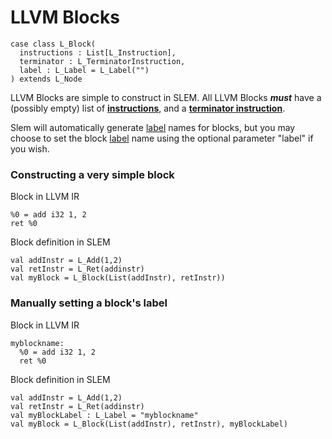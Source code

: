 # LLVM Blocks #

```
case class L_Block(
  instructions : List[L_Instruction], 
  terminator : L_TerminatorInstruction, 
  label : L_Label = L_Label("")
) extends L_Node
```

LLVM Blocks are simple to construct in SLEM. All LLVM Blocks _**must**_ have a (possibly empty) list of **[instructions](L_Instruction.md)**, and a **[terminator instruction](L_TerminatorInstruction.md)**.

Slem will automatically generate [label](L_Label.md) names for blocks, but you may choose to set the block [label](L_Label.md) name using the optional parameter "label" if you wish.




### Constructing a very simple block ###
Block in LLVM IR
```
%0 = add i32 1, 2
ret %0
```
Block definition in SLEM
```
val addInstr = L_Add(1,2)
val retInstr = L_Ret(addinstr)
val myBlock = L_Block(List(addInstr), retInstr))
```

### Manually setting a block's label ###
Block in LLVM IR
```
myblockname:
  %0 = add i32 1, 2
  ret %0
```
Block definition in SLEM
```
val addInstr = L_Add(1,2)
val retInstr = L_Ret(addinstr)
val myBlockLabel : L_Label = "myblockname"
val myBlock = L_Block(List(addInstr), retInstr), myBlockLabel)
```